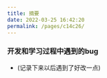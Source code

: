 ```yaml
---
title: 摘要
date: 2022-03-25 16:42:20
permalink: /pages/c14c26/
---
```

### 开发和学习过程中遇到的bug
- (记录下来以后遇到了好改一点)